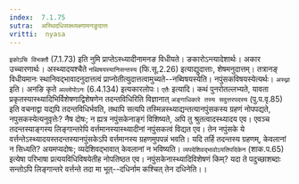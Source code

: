 ```yaml
---
index:  7.1.75
sutra:  अस्थिदधिसक्थ्यक्ष्णामनङुदात्तः
vritti:  nyasa
---
```


`इकोऽचि विभक्तौ` (7.1.73) इति नुमि प्राप्तेऽस्ध्यादीनामनङ विधीयते। ङकारोऽन्त्यादेशार्थः। अकार उच्चारणार्थः। अस्थ्यादयश्चैते `नब्विषयस्यानिसन्तस्य` (फि.सू.2.26) इत्याद्युदात्ताः, शेषमनुदात्तम्। तत्रानङ् विधीयमानः स्थानिवद्भावादनुदात्तत्वं प्राप्नोतीत्युदात्तत्वामुच्यते--नब्विषयस्येति। नपुंसकविषयस्येत्यर्थः। `अस्थ्ना` इति। अनङि कृते `अल्लोपोऽनः` (6.4.134) इत्यकारलोपः।
`एतैः` इत्यादि। कथं पुनरोतल्लभ्यते, यावता प्रकृतस्यास्थ्यादिभिर्विशेषणाद्विशेषणेन तदन्तविधिरिति विज्ञानात् `अङ्गाधिकारे तस्य सदुत्तरपदस्य` (पु.प.वृ.85) इति वचनाद्वा यद्यपि तदन्तविधिर्भवति, तथापि सत्यपि तस्मिन्नस्थ्याद्यन्तत्यानपुंसकस्य ग्रहणं नोपपद्यते, नपुसकस्येत्यनुवृत्तेः? नैष दोषः; न ह्यत्र नपुंसकेनाङ्गं विशिष्यते, अपि तु श्रुतत्वादस्थ्यादय एव। एवञ्च तदन्तस्याङ्गस्य लिङ्गान्तरेपि वर्त्तमानस्यास्थ्यादीनां नपुंसकत्वं विद्यत एव। तेन नपुंसके ये वर्त्तन्तेऽस्थ्यादयस्तदन्तस्यानपुंसकेऽपि वर्त्तमानस्य ग्रहणमुपपन्नं भवति। यदि तर्हि तदन्तस्य ग्रहणम्, केवलानां न सिध्यति? अयमप्यदोषः; व्यदेशिवद्भावात् केवलानां न भविष्यति। `व्यपदेशिवद्भावोऽयतिपदिकेन` (शाक.प.65) इत्येषा परिभाषा प्रत्ययविधिविषयेतीह नोपतिष्ठत एव।
नपुंसकेनास्थ्यादिविशेषणं किम्? यदा ते पदुच्छाशब्दाः सन्तोऽपि लिङ्गान्तरे वर्त्तन्ते तदा मा भूत्--दधिर्नाम कश्चित् तेन दधिनेति।।

